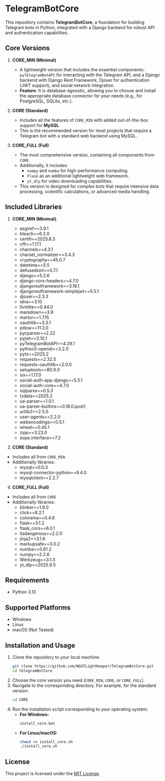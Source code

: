 # TelegramBotCore
This repository contains **TelegramBotCore**, a foundation for building Telegram bots in Python, integrated with a Django backend for robust API and authentication capabilities.

## Core Versions

  1.  **CORE_MIN (Minimal)**
      *   A lightweight version that includes the essential components: `pyTelegramBotAPI` for interacting with the Telegram API, and a Django backend with Django Rest Framework, Djoser for authentication (JWT support), and social network integration.
      *   **Feature**: It is database-agnostic, allowing you to choose and install the appropriate database connector for your needs (e.g., for PostgreSQL, SQLite, etc.).
  
  2.  **CORE (Standard)**
      *   Includes all the features of `CORE_MIN` with added out-of-the-box support for **MySQL**.
      *   This is the recommended version for most projects that require a Telegram bot with a standard web backend using MySQL.
  
  3.  **CORE_FULL (Full)**
      *   The most comprehensive version, containing all components from `CORE`.
      *   Additionally, it includes:
          *   `numpy` and `numba` for high-performance computing.
          *   `Flask` as an additional lightweight web framework.
          *   `yt_dlp` for video downloading capabilities.
      *   This version is designed for complex bots that require intensive data processing, scientific calculations, or advanced media handling.

## Included Libraries

  1.  **CORE_MIN (Minimal)**:
      *   asgiref==3.9.1
      *   bleach==6.2.0
      *   certifi==2025.8.3
      *   cffi==1.17.1
      *   channels==4.3.1
      *   charset_normalizer==3.4.3
      *   cryptography==45.0.7
      *   datetime==5.5
      *   defusedxml==0.7.1
      *   django==5.2.6
      *   django-cors-headers==4.7.0
      *   djangorestframework==3.16.1
      *   djangorestframework-simplejwt==5.5.1
      *   djoser==2.3.3
      *   idna==3.10
      *   llvmlite==0.44.0
      *   markdown==3.9
      *   martor==1.7.15
      *   oauthlib==3.3.1
      *   pillow==11.3.0
      *   pycparser==2.22
      *   pyjwt==2.10.1
      *   pyTelegramBotAPI==4.29.1
      *   python3-openid==3.2.0
      *   pytz==2025.2
      *   requests==2.32.5
      *   requests-oauthlib==2.0.0
      *   setuptools==80.9.0
      *   six==1.17.0
      *   social-auth-app-django==5.5.1
      *   social-auth-core==4.7.0
      *   sqlparse==0.5.3
      *   tzdata==2025.2
      *   ua-parser==1.0.1
      *   ua-parser-builtins==0.18.0.post1
      *   urllib3==2.5.0
      *   user-agents==2.2.0
      *   webencodings==0.5.1
      *   wheel==0.45.1
      *   zipp==3.23.0
      *   zope.interface==7.2
  
  3.  **CORE (Standard)**
  - Includes all from `CORE_MIN`
  - Additionally libraries:
      *   mysql==0.0.3
      *   mysql-connector-python==9.4.0
      *   mysqlclient==2.2.7
  
  4.  **CORE_FULL (Full)**
  - Includes all from `CORE`
  - Additionally libraries:
      *   blinker==1.9.0
      *   click==8.2.1
      *   colorama==0.4.6
      *   flask==3.1.2
      *   flask_cors==6.0.1
      *   itsdangerous==2.2.0
      *   jinja2==3.1.6
      *   markupsafe==3.0.2
      *   numba==0.61.2
      *   numpy==2.2.6
      *   Werkzeug==3.1.3
      *   yt_dlp==2025.9.5

## Requirements
  - Python 3.13

## Supported Platforms
  - Windows
  - Linux
  - macOS (Not Tested)

## Installation and Usage
  
  1.  Clone the repository to your local machine:
      ```bash
      git clone https://github.com/NGGTLightKeeper/TelegramBotCore.git
      cd TelegramBotCore
      ```
  2.  Choose the core version you need (`CORE_MIN`, `CORE`, or `CORE_FULL`).
  3.  Navigate to the corresponding directory. For example, for the standard version:
      ```bash
      cd CORE
      ```
  4.  Run the installation script corresponding to your operating system:
      *   **For Windows:**
          ```bash
          install_core.bat
          ```
      *   **For Linux/macOS:**
          ```bash
          chmod +x install_core.sh
          ./install_core.sh
          ```

## License
This project is licensed under the [MIT License](LICENSE.md).
